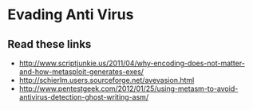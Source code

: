 # Evading Anti Virus
## Read these links
* http://www.scriptjunkie.us/2011/04/why-encoding-does-not-matter-and-how-metasploit-generates-exes/
* http://schierlm.users.sourceforge.net/avevasion.html
* http://www.pentestgeek.com/2012/01/25/using-metasm-to-avoid-antivirus-detection-ghost-writing-asm/